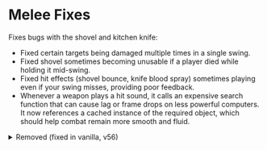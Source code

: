 # Melee Fixes
Fixes bugs with the shovel and kitchen knife:
- Fixed certain targets being damaged multiple times in a single swing.
- Fixed shovel sometimes becoming unusable if a player died while holding it mid-swing.
- Fixed hit effects (shovel bounce, knife blood spray) sometimes playing even if your swing misses, providing poor feedback.
- Whenever a weapon plays a hit sound, it calls an expensive search function that can cause lag or frame drops on less powerful computers. It now references a cached instance of the required object, which should help combat remain more smooth and fluid.

<details>
<summary>Removed (fixed in vanilla, v56)</summary>

- Fixed hits being blocked by non-solid triggers, causing enemies to not register damage in certain dungeon rooms.
- Fixed the shovel bouncing off of an invisible wall every swing if you are being monitored on the ship camera.

</details>